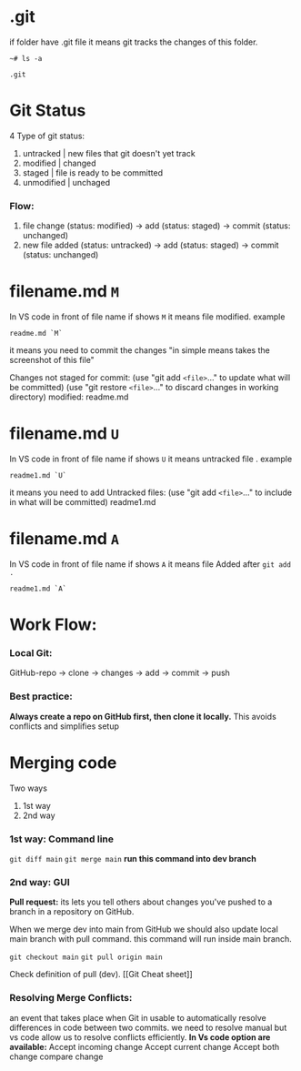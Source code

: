 # .git
if folder have .git file it means git tracks the changes of this folder. 
```
~# ls -a

.git
```

# Git Status

4 Type of git status:

1. untracked                   |    new files that git doesn't yet track
2. modified                     |    changed
3. staged                         |    file is ready to be committed
4. unmodified                 |    unchaged

### Flow: 
1. file change (status: modified) -> add (status: staged) -> commit (status: unchanged)
2. new file added (status: untracked) -> add (status: staged) -> commit (status: unchanged)

# filename.md `M`
In VS code in front of file name if shows `M` it means file modified. example
```
readme.md `M`
```
it means you need to commit the changes "in simple means takes the screenshot of this file"

Changes not staged for commit:
  (use "git add `<file>`..." to update what will be committed)
  (use "git restore `<file>`..." to discard changes in working directory)
	  modified:   readme.md

# filename.md `U`
In VS code in front of file name if shows `U` it means untracked file . example
```
readme1.md `U`
```
it means you need to add 
Untracked files:
  (use "git add `<file>`..." to include in what will be committed)
        readme1.md

# filename.md `A`
In VS code in front of file name if shows `A` it means file Added after `git add .`
```
readme1.md `A`
```

# Work Flow: 

### Local Git:
 GitHub-repo -> clone -> changes -> add -> commit -> push
### Best practice:
**Always create a repo on GitHub first, then clone it locally.** This avoids conflicts and simplifies setup 

# Merging code

Two ways
1. 1st way
2. 2nd way

### 1st way:  Command line

`git diff main`
`git merge main`                                  **run this command into dev branch**

### 2nd way: GUI

**Pull request:** its lets you tell others about changes you've pushed to a branch in a repository on GitHub.


When we merge dev into main from GitHub we should also update local main branch with pull command. this command will run inside main branch.

`git checkout main`
`git pull origin main`

Check definition of pull (dev). [[Git Cheat sheet]]

### Resolving Merge Conflicts:

an event that takes place when Git in usable to automatically resolve differences in code between two commits.
we need to resolve manual but vs code allow us to resolve conflicts efficiently.
**In Vs code option are available:**
Accept  incoming change
Accept current change
Accept both change
compare change


